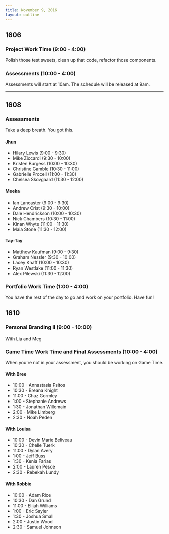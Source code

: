 ```yaml
---
title: November 9, 2016
layout: outline
---
```


## 1606

### Project Work Time (9:00 - 4:00)

Polish those test sweets, clean up that code, refactor those components.

### Assessments (10:00 - 4:00)

Assessments will start at 10am. The schedule will be released at 9am.

***

## 1608

### Assessments

Take a deep breath. You got this.

#### Jhun

* Hilary Lewis  (9:00 - 9:30)
* Mike Ziccardi (9:30 - 10:00)
* Kristen Burgess (10:00 - 10:30)
* Christine Gamble (10:30 - 11:00)
* Gabrielle Procell (11:00 - 11:30)
* Chelsea Skovgaard (11:30 - 12:00)

#### Meeka

* Ian Lancaster (9:00 - 9:30)
* Andrew Crist (9:30 - 10:00)
* Dale Hendrickson (10:00 - 10:30)
* Nick Chambers (10:30 - 11:00)
* Kinan Whyte (11:00 - 11:30)
* Maia Stone (11:30 - 12:00)

#### Tay-Tay

* Matthew Kaufman (9:00 - 9:30)
* Graham Nessler (9:30 - 10:00)
* Lacey Knaff (10:00 - 10:30)
* Ryan Westlake (11:00 - 11:30)
* Alex Pilewski (11:30 - 12:00)


### Portfolio Work Time (1:00 - 4:00)

You have the rest of the day to go and work on your portfolio. Have fun!

## 1610

### Personal Branding II (9:00 - 10:00)

With Lia and Meg

### Game Time Work Time and Final Assessments (10:00 - 4:00)

When you're not in your assessment, you should be working on Game Time.

#### With Bree
* 10:00 - Annastasia Psitos
* 10:30 - Breana Knight
* 11:00 - Chaz Gormley
* 1:00 - Stephanie Andrews
* 1:30 - Jonathan Willemain
* 2:00 - Mike Limberg
* 2:30 - Noah Peden

#### With Louisa
* 10:00 - Devin Marie Beliveau
* 10:30 - Chelle Tuerk
* 11:00 - Dylan Avery
* 1:00 - Jeff Buss
* 1:30 - Kenia Farias
* 2:00 - Lauren Pesce
* 2:30 - Rebekah Lundy

#### With Robbie
* 10:00 - Adam Rice
* 10:30 - Dan Grund
* 11:00 - Elijah Williams
* 1:00 - Eric Sayler
* 1:30 - Joshua Small
* 2:00 - Justin Wood
* 2:30 - Samuel Johnson
